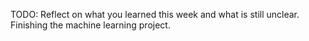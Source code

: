 TODO: Reflect on what you learned this week and what is still unclear.
Finishing the machine learning project.